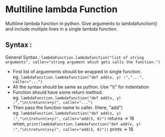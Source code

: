 # Multiline lambda Function
Multiline lambda function in python. Give arguments to lambdafunction() and include multiple lines in a single lambda function.

<h2>Syntax :</h2>
General Syntax : 
<code>lambdaFunction.lambdafunction("list of string arguments", caller="string argument which gets calls the function.")</code>
<br>
<ul>
<li>First list of arguements should be wrapped in single function.</li>
   eg. <code>lambdaFunction.lambdafunction("def add(x, y) :","...", caller="...")</code>
<li>All the syntax should be same as python. Use "\t" for indentation</li>
<li>Function should have some return method.</li>
   eg. <code>lambdaFunction.lambdafunction("def add(x, y) :","\n\treturn(x+y)", caller="...")</code>
<li>Then pass the function name to caller. (Here, "add")</li>
   eg. <code>lambdaFunction.lambdafunction("def add(x, y) :","\n\treturn(x+y)", caller="add(3, 6)")</code>
       returns -> 18
       <br>
       when, <code>print(lambdaFunction.lambdafunction("def add(x, y) :","\n\treturn(x+y)", caller="add(3, 6)"))</code>
       prints -> 18.
</ul>
